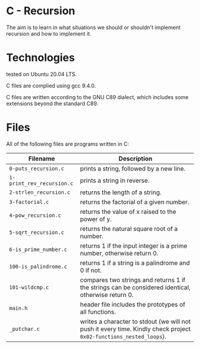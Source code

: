 # C - Recursion

The aim is to learn in what situations we should or shouldn't implement recursion and how to implement it.

# Technologies

tested on Ubuntu 20.04 LTS.

C files are complied using gcc 9.4.0.

C files are written according to the GNU C89 dialect, which includes some extensions beyond the standard C89.

# Files

All of the following files are programs written in C:

| Filename                  | Description
| ------------------------- | ----------------------------------------------------------------------------------------------------- 
| `0-puts_recursion.c`      | prints a string, followed by a new line.
| `1-print_rev_recursion.c` | prints a string in reverse.
| `2-strlen_recursion.c`    | returns the length of a string.
| `3-factorial.c`           | returns the factorial of a given number.
| `4-pow_recursion.c`       | returns the value of x raised to the power of y.
| `5-sqrt_recursion.c`      | returns the natural square root of a number.
| `6-is_prime_number.c`     | returns 1 if the input integer is a prime number, otherwise return 0.
| `100-is_palindrome.c`     | returns 1 if a string is a palindrome and 0 if not.
| `101-wildcmp.c`           | compares two strings and returns 1 if the strings can be considered identical, otherwise return 0.
| `main.h`                  | header file includes the prototypes of all functions.
| `_putchar.c`              | writes a character to stdout (we will not push it every time. Kindly check project `0x02-functions_nested_loops`).

